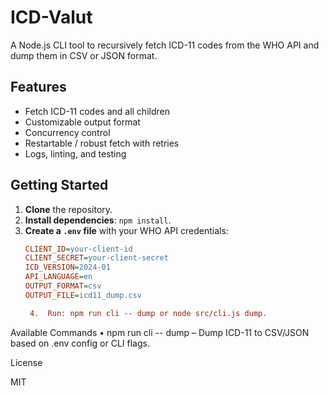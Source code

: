 
# ICD-Valut

A Node.js CLI tool to recursively fetch ICD-11 codes from the WHO API and dump them in CSV or JSON format.

## Features

- Fetch ICD-11 codes and all children
- Customizable output format
- Concurrency control
- Restartable / robust fetch with retries
- Logs, linting, and testing

## Getting Started

1. **Clone** the repository.
2. **Install dependencies**: `npm install`.
3. **Create a `.env` file** with your WHO API credentials:
   ```ini
   CLIENT_ID=your-client-id
   CLIENT_SECRET=your-client-secret
   ICD_VERSION=2024-01
   API_LANGUAGE=en
   OUTPUT_FORMAT=csv
   OUTPUT_FILE=icd11_dump.csv

	4.	Run: npm run cli -- dump or node src/cli.js dump.

Available Commands
	•	npm run cli -- dump – Dump ICD-11 to CSV/JSON based on .env config or CLI flags.

License

MIT

